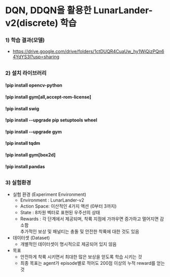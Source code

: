 # DQN, DDQN을 활용한 LunarLander-v2(discrete) 학습 
 
### 1) 학습 결과(모델) 
   - https://drive.google.com/drive/folders/1ctDUQR4CuaUw_hy1WiQizPQn64YdYS3l?usp=sharing

##
### 2) 설치 라이브러리
#### !pip install opencv-python
#### !pip install gym[all,accept-rom-license]
#### !pip install swig
#### !pip install --upgrade pip setuptools wheel
#### !pip install --upgrade gym
#### !pip install tqdm
#### !pip install gym[box2d]
#### !pip install pandas
##


### 3) 실험환경
- 실험 환경 (Experiment Environment)
   - Environment : LunarLander-v2
   - Action Space: 이산적인 4가지 액션 (0부터 3까지)
   - State : 8차원 벡터로 표현된 우주선의 상태
   - Rewards : 각 단계에서 제공되며, 착륙 지점에 가까우면 증가하고 멀어지면 감소함            
                      추가적인 보상 및 패널티는 충돌 및 안전한 착륙에 대한 것도 있음
 - 데이터셋 (Dataset)
   - 개별적인 데이터셋이 명시적으로 제공되어 있지 않음
 - 목표
   - 안전하게 착륙 시키면서 최대한 많은 보상을 얻도록 학습 시키는 것
   - 최종 목표는 agent가 episode별로 적어도 200점 이상의 누적 reward를 얻는 것

